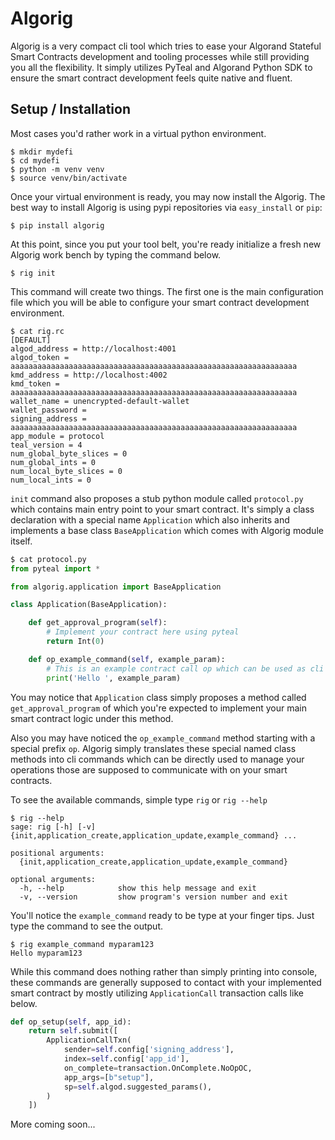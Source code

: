 # Algorig

Algorig is a very compact cli tool which tries to ease your Algorand Stateful Smart Contracts development and tooling processes while still providing you all the flexibility. It simply utilizes PyTeal and Algorand Python SDK to ensure the smart contract development feels quite native and fluent.

## Setup / Installation
Most cases you'd rather work in a virtual python environment.
```
$ mkdir mydefi
$ cd mydefi
$ python -m venv venv
$ source venv/bin/activate
```
Once your virtual environment is ready,  you may now install the Algorig. The best way to install Algorig is using pypi repositories via `easy_install` or `pip`:

```
$ pip install algorig
```

At this point, since you put your tool belt, you're ready initialize a fresh new Algorig work bench by typing the command below. 

```
$ rig init
```
This command will create two things. The first one is the main configuration file which you will be able to configure your smart contract development environment.

```
$ cat rig.rc
[DEFAULT]
algod_address = http://localhost:4001
algod_token = aaaaaaaaaaaaaaaaaaaaaaaaaaaaaaaaaaaaaaaaaaaaaaaaaaaaaaaaaaaaaaaa
kmd_address = http://localhost:4002
kmd_token = aaaaaaaaaaaaaaaaaaaaaaaaaaaaaaaaaaaaaaaaaaaaaaaaaaaaaaaaaaaaaaaa
wallet_name = unencrypted-default-wallet
wallet_password =
signing_address = aaaaaaaaaaaaaaaaaaaaaaaaaaaaaaaaaaaaaaaaaaaaaaaaaaaaaaaaaaaaaaaa
app_module = protocol
teal_version = 4
num_global_byte_slices = 0
num_global_ints = 0
num_local_byte_slices = 0
num_local_ints = 0
```

`init` command also proposes a stub python module called `protocol.py` which contains main entry point to your smart contract. It's simply a class declaration with a special name `Application` which also inherits and implements a base class `BaseApplication` which comes with Algorig module itself.

```python
$ cat protocol.py
from pyteal import *

from algorig.application import BaseApplication

class Application(BaseApplication):

    def get_approval_program(self):
        # Implement your contract here using pyteal
        return Int(0)

    def op_example_command(self, example_param):
        # This is an example contract call op which can be used as cli command
        print('Hello ', example_param)
```
You may notice that `Application` class simply proposes a method called `get_approval_program` of which you're expected to implement your main smart contract logic under this method.

Also you may have noticed the `op_example_command` method starting with a special prefix `op`. Algorig simply translates these special named class methods into cli commands which can be directly used to manage your operations those are supposed to communicate with on your smart contracts.

To see the available commands, simple type `rig` or `rig --help`
```
$ rig --help
sage: rig [-h] [-v] {init,application_create,application_update,example_command} ...

positional arguments:
  {init,application_create,application_update,example_command}

optional arguments:
  -h, --help            show this help message and exit
  -v, --version         show program's version number and exit
```

You'll notice the `example_command` ready to be type at your finger tips. Just type the command to see the output.

```
$ rig example_command myparam123
Hello myparam123
```

While this command does nothing rather than simply printing into console, these commands are generally supposed to contact with your implemented smart contract by mostly utilizing `ApplicationCall` transaction calls like below.

```python
def op_setup(self, app_id):
    return self.submit([
        ApplicationCallTxn(
            sender=self.config['signing_address'],
            index=self.config['app_id'],
            on_complete=transaction.OnComplete.NoOpOC,
            app_args=[b"setup"],
            sp=self.algod.suggested_params(),
        )
    ])
```

More coming soon...